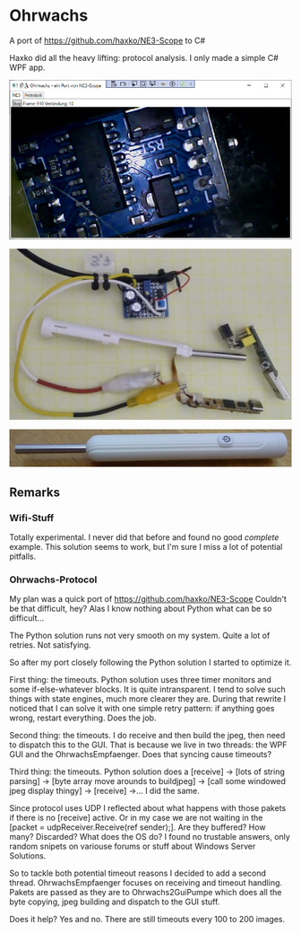 # Ohrwachs

A port of https://github.com/haxko/NE3-Scope to C#

Haxko did all the heavy lifting: protocol analysis. I only made a simple C# WPF app.

![this is it](https://github.com/holgerlembke/NE3-Scope/blob/main/ohrwachs/images/ohrwachs.jpg?raw=true)

![this is it](https://github.com/holgerlembke/NE3-Scope/blob/main/ohrwachs/images/ohrwachs2.jpg?raw=true)

![this is it](https://github.com/holgerlembke/NE3-Scope/blob/main/ohrwachs/images/ohrwachs3.jpg?raw=true)


## Remarks

### Wifi-Stuff

Totally experimental. I never did that before and found no good *complete* example. This solution seems to
work, but I'm sure I miss a lot of potential pitfalls.

### Ohrwachs-Protocol

My plan was a quick port of https://github.com/haxko/NE3-Scope Couldn't be that difficult, hey? Alas I know nothing
about Python what can be so difficult... 

The Python solution runs not very smooth on my system. Quite a lot of retries. Not satisfying.

So after my port closely following the Python solution I started to optimize it.

First thing: the timeouts. Python solution uses three timer monitors and some if-else-whatever 
blocks. It is quite intransparent. I tend to solve such things with state engines, much more clearer they 
are. During that 
rewrite I noticed that I can solve it with one simple retry pattern: if anything goes wrong, restart 
everything. Does the job.

Second thing: the timeouts. I do receive and then build the jpeg, then need to dispatch this to the GUI. That is
because we live in two threads: the WPF GUI and the OhrwachsEmpfaenger. Does that syncing cause timeouts?

Third thing: the timeouts. Python solution does a [receive] -> [lots of string parsing] -> [byte array move 
arounds to buildjpeg] -> [call some windowed jpeg display thingy] -> [receive] ->... I did the same.

Since protocol uses UDP I reflected about what happens with those pakets if there is no [receive] active. Or 
in my case we are not waiting in the [packet = udpReceiver.Receive(ref sender);]. Are they buffered? How many?
Discarded? What does the OS do? I found no trustable answers, only random snipets on variouse forums or stuff 
about Windows Server Solutions.

So to tackle both potential timeout reasons I decided to add a second thread. OhrwachsEmpfaenger focuses on
receiving and timeout handling. Pakets are passed as they are to Ohrwachs2GuiPumpe which does all the byte 
copying, jpeg building and dispatch to the GUI stuff.

Does it help? Yes and no. There are still timeouts every 100 to 200 images. 















